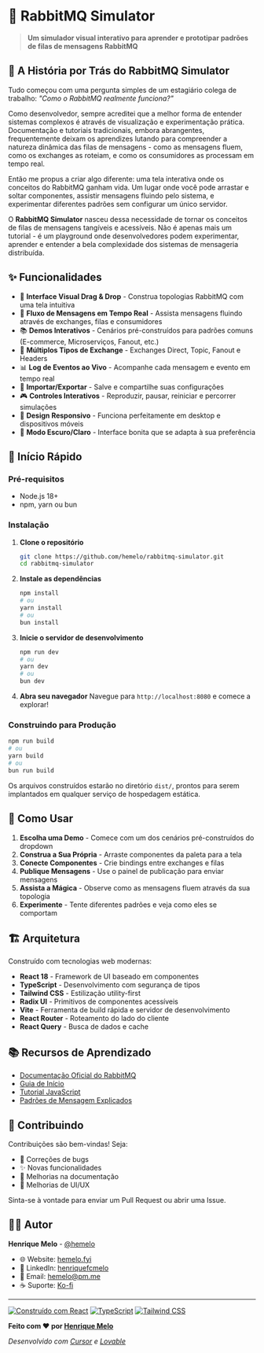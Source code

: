# 🐰 RabbitMQ Simulator

> **Um simulador visual interativo para aprender e prototipar padrões de filas de mensagens RabbitMQ**

## 📖 A História por Trás do RabbitMQ Simulator

Tudo começou com uma pergunta simples de um estagiário colega de trabalho: *"Como o RabbitMQ realmente funciona?"*

Como desenvolvedor, sempre acreditei que a melhor forma de entender sistemas complexos é através de visualização e experimentação prática. Documentação e tutoriais tradicionais, embora abrangentes, frequentemente deixam os aprendizes lutando para compreender a natureza dinâmica das filas de mensagens - como as mensagens fluem, como os exchanges as roteiam, e como os consumidores as processam em tempo real.

Então me propus a criar algo diferente: uma tela interativa onde os conceitos do RabbitMQ ganham vida. Um lugar onde você pode arrastar e soltar componentes, assistir mensagens fluindo pelo sistema, e experimentar diferentes padrões sem configurar um único servidor.

O **RabbitMQ Simulator** nasceu dessa necessidade de tornar os conceitos de filas de mensagens tangíveis e acessíveis. Não é apenas mais um tutorial - é um playground onde desenvolvedores podem experimentar, aprender e entender a bela complexidade dos sistemas de mensageria distribuída.

## ✨ Funcionalidades

- 🎨 **Interface Visual Drag & Drop** - Construa topologias RabbitMQ com uma tela intuitiva
- 🔄 **Fluxo de Mensagens em Tempo Real** - Assista mensagens fluindo através de exchanges, filas e consumidores
- 📚 **Demos Interativos** - Cenários pré-construídos para padrões comuns (E-commerce, Microserviços, Fanout, etc.)
- 🎯 **Múltiplos Tipos de Exchange** - Exchanges Direct, Topic, Fanout e Headers
- 📊 **Log de Eventos ao Vivo** - Acompanhe cada mensagem e evento em tempo real
- 💾 **Importar/Exportar** - Salve e compartilhe suas configurações
- 🎮 **Controles Interativos** - Reproduzir, pausar, reiniciar e percorrer simulações
- 📱 **Design Responsivo** - Funciona perfeitamente em desktop e dispositivos móveis
- 🌙 **Modo Escuro/Claro** - Interface bonita que se adapta à sua preferência

## 🚀 Início Rápido

### Pré-requisitos

- Node.js 18+
- npm, yarn ou bun

### Instalação

1. **Clone o repositório**
   ```bash
   git clone https://github.com/hemelo/rabbitmq-simulator.git
   cd rabbitmq-simulator
   ```

2. **Instale as dependências**
   ```bash
   npm install
   # ou
   yarn install
   # ou
   bun install
   ```

3. **Inicie o servidor de desenvolvimento**
   ```bash
   npm run dev
   # ou
   yarn dev
   # ou
   bun dev
   ```

4. **Abra seu navegador**
   Navegue para `http://localhost:8080` e comece a explorar!

### Construindo para Produção

```bash
npm run build
# ou
yarn build
# ou
bun run build
```

Os arquivos construídos estarão no diretório `dist/`, prontos para serem implantados em qualquer serviço de hospedagem estática.

## 🎯 Como Usar

1. **Escolha uma Demo** - Comece com um dos cenários pré-construídos do dropdown
2. **Construa a Sua Própria** - Arraste componentes da paleta para a tela
3. **Conecte Componentes** - Crie bindings entre exchanges e filas
4. **Publique Mensagens** - Use o painel de publicação para enviar mensagens
5. **Assista a Mágica** - Observe como as mensagens fluem através da sua topologia
6. **Experimente** - Tente diferentes padrões e veja como eles se comportam

## 🏗️ Arquitetura

Construído com tecnologias web modernas:

- **React 18** - Framework de UI baseado em componentes
- **TypeScript** - Desenvolvimento com segurança de tipos
- **Tailwind CSS** - Estilização utility-first
- **Radix UI** - Primitivos de componentes acessíveis
- **Vite** - Ferramenta de build rápida e servidor de desenvolvimento
- **React Router** - Roteamento do lado do cliente
- **React Query** - Busca de dados e cache

## 📚 Recursos de Aprendizado

- [Documentação Oficial do RabbitMQ](https://www.rabbitmq.com/)
- [Guia de Início](https://www.rabbitmq.com/getstarted.html)
- [Tutorial JavaScript](https://www.rabbitmq.com/tutorials/tutorial-one-javascript.html)
- [Padrões de Mensagem Explicados](https://www.rabbitmq.com/tutorials/amqp-concepts.html)

## 🤝 Contribuindo

Contribuições são bem-vindas! Seja:
- 🐛 Correções de bugs
- ✨ Novas funcionalidades
- 📖 Melhorias na documentação
- 🎨 Melhorias de UI/UX

Sinta-se à vontade para enviar um Pull Request ou abrir uma Issue.

## 👨‍💻 Autor

**Henrique Melo** - [@hemelo](https://github.com/hemelo)

- 🌐 Website: [hemelo.fyi](https://hemelo.fyi)
- 💼 LinkedIn: [henriquefcmelo](https://linkedin.com/in/henriquefcmelo)
- 📧 Email: [hemelo@pm.me](mailto:hemelo@pm.me)
- ☕ Suporte: [Ko-fi](https://ko-fi.com/hemelodev)

---

[![Construído com React](https://img.shields.io/badge/Construído%20com-React-61dafb.svg)](https://reactjs.org/)
[![TypeScript](https://img.shields.io/badge/TypeScript-007ACC.svg)](https://www.typescriptlang.org/)
[![Tailwind CSS](https://img.shields.io/badge/Tailwind%20CSS-38B2AC.svg)](https://tailwindcss.com/)

**Feito com ❤️ por [Henrique Melo](https://hemelo.fyi)**

*Desenvolvido com [Cursor](https://cursor.sh/) e [Lovable](https://lovable.dev/)*
